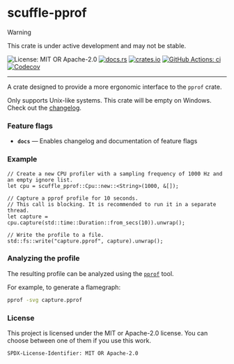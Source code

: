 <!-- cargo-sync-rdme title [[ -->
# scuffle-pprof
<!-- cargo-sync-rdme ]] -->

> [!WARNING]  
> This crate is under active development and may not be stable.

<!-- cargo-sync-rdme badge [[ -->
![License: MIT OR Apache-2.0](https://img.shields.io/crates/l/scuffle-pprof.svg?style=flat-square)
[![docs.rs](https://img.shields.io/docsrs/scuffle-pprof.svg?logo=docs.rs&style=flat-square)](https://docs.rs/scuffle-pprof)
[![crates.io](https://img.shields.io/crates/v/scuffle-pprof.svg?logo=rust&style=flat-square)](https://crates.io/crates/scuffle-pprof)
[![GitHub Actions: ci](https://img.shields.io/github/actions/workflow/status/scufflecloud/scuffle/ci.yaml.svg?label=ci&logo=github&style=flat-square)](https://github.com/scufflecloud/scuffle/actions/workflows/ci.yaml)
[![Codecov](https://img.shields.io/codecov/c/github/scufflecloud/scuffle.svg?label=codecov&logo=codecov&style=flat-square)](https://codecov.io/gh/scufflecloud/scuffle)
<!-- cargo-sync-rdme ]] -->

---

<!-- cargo-sync-rdme rustdoc [[ -->
A crate designed to provide a more ergonomic interface to the `pprof` crate.

Only supports Unix-like systems. This crate will be empty on Windows.
Check out the [changelog](./CHANGELOG.md).

### Feature flags

* **`docs`** —  Enables changelog and documentation of feature flags

### Example

````rust,no_run
// Create a new CPU profiler with a sampling frequency of 1000 Hz and an empty ignore list.
let cpu = scuffle_pprof::Cpu::new::<String>(1000, &[]);

// Capture a pprof profile for 10 seconds.
// This call is blocking. It is recommended to run it in a separate thread.
let capture = cpu.capture(std::time::Duration::from_secs(10)).unwrap();

// Write the profile to a file.
std::fs::write("capture.pprof", capture).unwrap();
````

### Analyzing the profile

The resulting profile can be analyzed using the [`pprof`](https://github.com/google/pprof) tool.

For example, to generate a flamegraph:

````sh
pprof -svg capture.pprof
````

### License

This project is licensed under the MIT or Apache-2.0 license.
You can choose between one of them if you use this work.

`SPDX-License-Identifier: MIT OR Apache-2.0`
<!-- cargo-sync-rdme ]] -->
